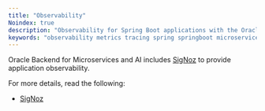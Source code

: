 ```yaml
---
title: "Observability"
Noindex: true
description: "Observability for Spring Boot applications with the Oracle Backend for Microservices and AI"
keywords: "observability metrics tracing spring springboot microservices development oracle backend"
---
```


Oracle Backend for Microservices and AI includes [SigNoz](https://github.com/SigNoz/signoz) to provide application observability.

For more details, read the following:

* [SigNoz](./signoz/)
